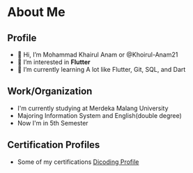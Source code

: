 About Me
==
Profile
--
- 👋 Hi, I’m Mohammad Khairul Anam or @Khoirul-Anam21
- 👀 I’m interested in **Flutter**
- 🌱 I’m currently learning A lot like Flutter, Git, SQL, and Dart

Work/Organization
--
- I'm currently studying at Merdeka Malang University
- Majoring Information System and English(double degree)
- Now I'm in 5th Semester

Certification Profiles
-- 
- Some of my certifications [Dicoding Profile](https://www.dicoding.com/users/khairul_a)
<!---
Khoirul-Anam21/Khoirul-Anam21 is a ✨ special ✨ repository because its `README.md` (this file) appears on your GitHub profile.
You can click the Preview link to take a look at your changes.
--->
